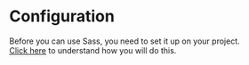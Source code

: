 # Configuration
Before you can use Sass, you need to set it up on your project.  
[Click here](https://sass-lang.com/guide/) to understand how you will do this.